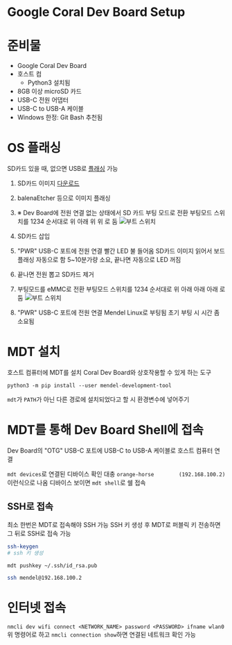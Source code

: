 # Google Coral Dev Board Setup

# 준비물

- Google Coral Dev Board
- 호스트 컴
    - Python3 설치됨
- 8GB 이상 microSD 카드
- USB-C 전원 어댑터
- USB-C to USB-A 케이블
- Windows 한정: Git Bash 추천됨

# OS 플래싱
SD카드 있을 때, 없으면 USB로 [플래싱](https://coral.ai/docs/dev-board/reflash/#flash-a-new-board) 가능

1. SD카드 이미지 [다운로드](https://dl.google.com/coral/mendel/enterprise/enterprise-eagle-flashcard-20211117215217.zip)

2. balenaEtcher 등으로 이미지 플래싱

3. ※ Dev Board에 전원 연결 없는 상태에서
    SD 카드 부팅 모드로 전환
    부팅모드 스위치를 1234 순서대로 위 아래 위 위 로 둠
    ![부트 스위치](https://coral.ai/static/docs/images/devboard/devboard-bootmode-sdcard.jpg)

4. SD카드 삽입

5. "PWR" USB-C 포트에 전원 연결
    빨간 LED 불 들어옴
    SD카드 이미지 읽어서 보드 플래싱 자동으로 함
    5~10분가량 소요, 끝나면 자동으로 LED 꺼짐

6. 끝나면 전원 뽑고 SD카드 제거

7. 부팅모드를 eMMC로 전환
    부팅모드 스위치를 1234 순서대로 위 아래 아래 아래 로 둠
    ![부트 스위치](https://coral.ai/static/docs/images/devboard/devboard-bootmode-emmc.jpg)

8. "PWR" USB-C 포트에 전원 연결
    Mendel Linux로 부팅됨
    초기 부팅 시 시간 좀 소요됨

# MDT 설치

호스트 컴퓨터에 MDT를 설치
Coral Dev Board와 상호작용할 수 있게 하는 도구

`python3 -m pip install --user mendel-development-tool`

`mdt`가 `PATH`가 아닌 다른 경로에 설치되었다고 할 시 환경변수에 넣어주기

# MDT를 통해 Dev Board Shell에 접속

Dev Board의 "OTG" USB-C 포트에 USB-C to USB-A 케이블로 호스트 컴퓨터 연결

`mdt devices`로 연결된 디바이스 확인
대충 `orange-horse        (192.168.100.2)` 이런식으로 나옴
디바이스 보이면 `mdt shell`로 쉘 접속

## SSH로 접속

최소 한번은 MDT로 접속해야 SSH 가능
SSH 키 생성 후 MDT로 퍼블릭 키 전송하면 그 뒤로 SSH로 접속 가능
```bash
ssh-keygen
# ssh 키 생성

mdt pushkey ~/.ssh/id_rsa.pub

ssh mendel@192.168.100.2
```

# 인터넷 접속

`nmcli dev wifi connect <NETWORK_NAME> password <PASSWORD> ifname wlan0`
위 명령어로 하고
`nmcli connection show`하면 연결된 네트워크 확인 가능